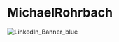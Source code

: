 # MichaelRohrbach
![LinkedIn_Banner_blue](https://github.com/MichaelRohrbach95/MichaelRohrbach/assets/136691759/dc0c3d0c-f2fe-4b19-b77e-84c42f73b3fd)
